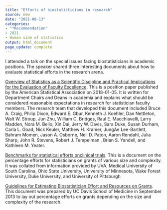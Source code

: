 ```yaml
---
title: "Efforts of biostatisticians in research"
source: new
date: "2021-08-13"
categories:
- "*Recommendation"
- 2021
- Human side of statistics
output: html_document
page_update: complete
---
```


I attended a talk on the special issues facing biostatisticians in academic positions. The speaker shared three interesting documents about how to evaluate statistical efforts in the research arena. 

<!--more-->

[Overview of Statistics as a Scientific Discipline and Practical Implications for the Evaluation of Faculty Excellence][asa1]. This is a position paper published by the American Statistical Association on 2018-01-05. It is written for Department Chairs and Deans in academia and explains what should be considered reasonable expectations in research for statistician faculty members. The research team that developed this document included Bruce A. Craig, Philip Dixon, Edward E. Gbur, Kenneth J. Koehler, Dan Nettleton, Walt W. Stroup, Jun Zhu, William C. Bridges, Raul E. Macchiavelli, Larry Madden, Nora M. Bello, Xin Dai, Jerry W. Davis, Sara Duke, Susan Durham, Carla L. Goad, Nick Keuler, Matthew H. Kramer, JungAe Lee-Bartlett, Bahram Momen, Jason A. Osborne, Neil D. Paton, Aaron Rendahl, Julia Sharp, John R. Stevens, Robert J. Tempelman , Brian S. Yandell, and Kathleen M. Yeater.

[Benchmarks for statistical efforts onclinical trials][ben1]. This is a document on the percentage efforts for statisticians on grants of various size and complexity. It was collated from information provided by UVA, Medical University of South Carolina, Ohio State University, University of Minnesota, Wake Forest University, Duke University, and University of Pittsburgh

[Guidelines for Estimating Biostatistician Effort and Resources on Grants][ucd1]. This document was prepared by UC Davis School of Medicine in September 2013 to lay out percentage efforts on grants depending on the size and complexity of the research.

[asa1]: https://www.amstat.org/asa/files/pdfs/POL-Statistics-as-a-Scientific-Discipline.pdf
[ben1]: https://med.virginia.edu/phs/wp-content/uploads/sites/188/2021/05/TRAppS-Biostat-effort-benchmarks-Apr2021.pdf
[ucd1]: https://health.ucdavis.edu/ctsc/area/biostatistics/Documents/UCD_Biostat_Effort_Guidelines.pdf
